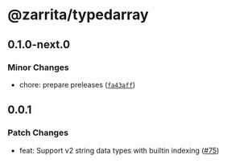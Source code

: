 # @zarrita/typedarray

## 0.1.0-next.0

### Minor Changes

- chore: prepare preleases ([`fa43aff`](https://github.com/manzt/zarrita.js/commit/fa43aff50e65ef4b05b9d67d56de2d1b9c5104a5))

## 0.0.1

### Patch Changes

- feat: Support v2 string data types with builtin indexing ([#75](https://github.com/manzt/zarrita.js/pull/75))

